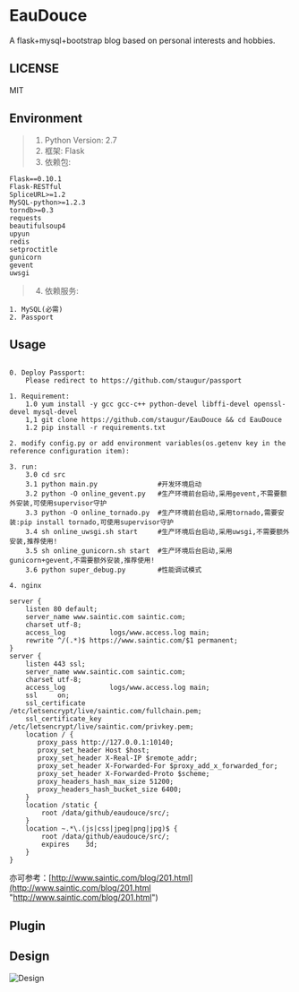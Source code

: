# EauDouce
A flask+mysql+bootstrap blog based on personal interests and hobbies.

## LICENSE
MIT

## Environment
> 1. Python Version: 2.7
> 2. 框架: Flask
> 3. 依赖包:

```
Flask==0.10.1
Flask-RESTful
SpliceURL>=1.2
MySQL-python>=1.2.3
torndb>=0.3
requests
beautifulsoup4
upyun
redis
setproctitle
gunicorn
gevent
uwsgi
```
> 4. 依赖服务:

```
1. MySQL(必需)
2. Passport
```

## Usage

```

0. Deploy Passport:
    Please redirect to https://github.com/staugur/passport

1. Requirement:
    1.0 yum install -y gcc gcc-c++ python-devel libffi-devel openssl-devel mysql-devel
    1,1 git clone https://github.com/staugur/EauDouce && cd EauDouce
    1.2 pip install -r requirements.txt

2. modify config.py or add environment variables(os.getenv key in the reference configuration item):

3. run:
    3.0 cd src
    3.1 python main.py               #开发环境启动
    3.2 python -O online_gevent.py   #生产环境前台启动,采用gevent,不需要额外安装,可使用supervisor守护
    3.3 python -O online_tornado.py  #生产环境前台启动,采用tornado,需要安装:pip install tornado,可使用supervisor守护
    3.4 sh online_uwsgi.sh start     #生产环境后台启动,采用uwsgi,不需要额外安装,推荐使用!
    3.5 sh online_gunicorn.sh start  #生产环境后台启动,采用gunicorn+gevent,不需要额外安装,推荐使用!
    3.6 python super_debug.py        #性能调试模式

4. nginx

server {
    listen 80 default;
    server_name www.saintic.com saintic.com;
    charset utf-8;
    access_log           logs/www.access.log main;
    rewrite ^/(.*)$ https://www.saintic.com/$1 permanent;
}
server {
    listen 443 ssl;
    server_name www.saintic.com saintic.com;
    charset utf-8;
    access_log           logs/www.access.log main;
    ssl     on;
    ssl_certificate      /etc/letsencrypt/live/saintic.com/fullchain.pem;
    ssl_certificate_key  /etc/letsencrypt/live/saintic.com/privkey.pem;
    location / {
       proxy_pass http://127.0.0.1:10140;
       proxy_set_header Host $host;
       proxy_set_header X-Real-IP $remote_addr;
       proxy_set_header X-Forwarded-For $proxy_add_x_forwarded_for;
       proxy_set_header X-Forwarded-Proto $scheme;
       proxy_headers_hash_max_size 51200;
       proxy_headers_hash_bucket_size 6400;
    }
    location /static {
        root /data/github/eaudouce/src/;
    }
    location ~.*\.(js|css|jpeg|png|jpg)$ {
        root /data/github/eaudouce/src/;
        expires    3d;
    }
}
```
亦可参考：[http://www.saintic.com/blog/201.html](http://www.saintic.com/blog/201.html "http://www.saintic.com/blog/201.html")

## Plugin

## Design
![Design][1]

[1]: ./misc/design.png

